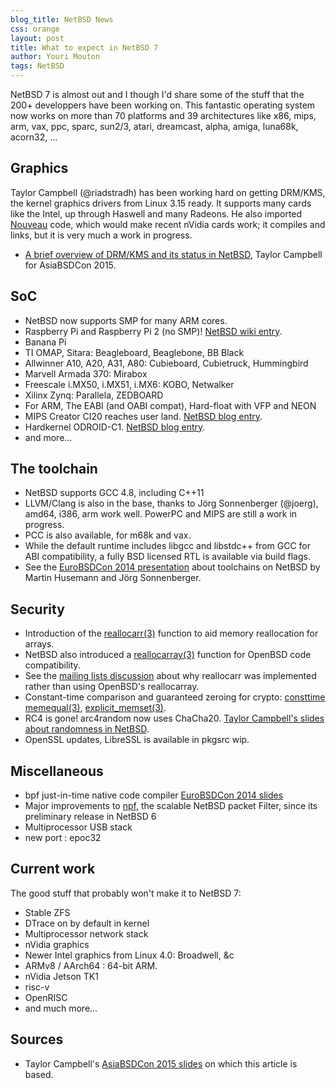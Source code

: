 ```yaml
---
blog_title: NetBSD News
css: orange
layout: post
title: What to expect in NetBSD 7
author: Youri Mouton
tags: NetBSD
---
```


NetBSD 7 is almost out and I though I'd share some of the stuff that the 200+ developpers have been working on. This fantastic operating system now works on more than 70 platforms and 39 architectures like x86, mips, arm, vax, ppc, sparc, sun2/3, atari, dreamcast, alpha, amiga, luna68k, acorn32, ...

## Graphics

Taylor Campbell (@riadstradh) has been working hard on getting DRM/KMS, the kernel graphics drivers from Linux 3.15 ready. It supports many cards like the Intel, up through Haswell and many Radeons. He also imported [Nouveau](http://nouveau.freedesktop.org/wiki/) code, which would make recent nVidia cards work; it compiles and links, but it is very much a work in progress.

- [A brief overview of DRM/KMS and its status in
NetBSD](http://www.netbsd.org/gallery/presentations/riastradh/asiabsdcon2015/drmkms-status.pdf), Taylor Campbell for AsiaBSDCon 2015.

## SoC

- NetBSD now supports SMP for many ARM cores.
- Raspberry Pi and Raspberry Pi 2 (no SMP)! [NetBSD wiki entry](https://wiki.netbsd.org/ports/evbarm/raspberry_pi/).
- Banana Pi
- TI OMAP, Sitara: Beagleboard, Beaglebone, BB Black
- Allwinner A10, A20, A31, A80: Cubieboard, Cubietruck, Hummingbird
- Marvell Armada 370: Mirabox
- Freescale i.MX50, i.MX51, i.MX6: KOBO, Netwalker
- Xilinx Zynq: Parallela, ZEDBOARD
- For ARM, The EABI (and OABI compat), Hard-float with VFP and NEON
- MIPS Creator CI20 reaches user land. [NetBSD blog entry](https://blog.netbsd.org/tnf/entry/so_they_sent_me_a).
- Hardkernel ODROID-C1. [NetBSD blog entry](http://blog.netbsd.org/tnf/entry/netbsd_ported_to_hardkernel_odroid).
- and more...

## The toolchain

- NetBSD supports GCC 4.8, including C++11
- LLVM/Clang is also in the base, thanks to Jörg Sonnenberger (@joerg), amd64, i386, arm work well. PowerPC and MIPS are still a work in progress.
- PCC is also available, for m68k and vax.
- While the default runtime includes libgcc and libstdc++ from GCC for ABI compatibility, a fully BSD licensed RTL is available via build flags.
- See the [EuroBSDCon 2014 presentation](http://www.netbsd.org/gallery/presentations/joerg/eurobsdcon2014/#/)
about toolchains on NetBSD by Martin Husemann and Jörg Sonnenberger.

## Security

- Introduction of the [reallocarr(3)](http://www.daemon-systems.org/man/reallocarr.3.html) function to aid memory reallocation for arrays.
- NetBSD also introduced a [reallocarray(3)](http://www.daemon-systems.org/man/reallocarray.3.html) function for OpenBSD code compatibility.
- See the [mailing lists discussion](http://mail-index.netbsd.org/tech-userlevel/2015/02/05/msg008912.html) about why reallocarr was implemented rather than using OpenBSD's reallocarray.
- Constant-time comparison and guaranteed zeroing for crypto:
[consttime memequal(3)](http://www.daemon-systems.org/man/consttime_memequal.3.html), [explicit_memset(3)](http://www.daemon-systems.org/man/explicit_memset.3.html).
- RC4 is gone! arc4random now uses ChaCha20. [Taylor Campbell's slides about randomness in NetBSD](http://www.netbsd.org/gallery/presentations/riastradh/eurobsdcon2014/devrandom.pdf).
- OpenSSL updates, LibreSSL is available in pkgsrc wip.

## Miscellaneous

- bpf just-in-time native code compiler [EuroBSDCon 2014 slides](http://wiki.netbsd.org/users/alnsn/EuroBSDCon2014-JIT-Code-Generator-for-NetBSD.pdf)
- Major improvements to [npf](http://www.netbsd.org/~rmind/npf/), the scalable NetBSD packet Filter, since its preliminary release in NetBSD 6
- Multiprocessor USB stack
- new port : epoc32

## Current work

The good stuff that probably won't make it to NetBSD 7:

- Stable ZFS
- DTrace on by default in kernel
- Multiprocessor network stack
- nVidia graphics
- Newer Intel graphics from Linux 4.0: Broadwell, &c
- ARMv8 / AArch64 : 64-bit ARM.
- nVidia Jetson TK1
- risc-v
- OpenRISC
- and much more...

## Sources

- Taylor Campbell's [AsiaBSDCon 2015 slides](https://www.netbsd.org/gallery/presentations/riastradh/asiabsdcon2015/netbsd-wip.pdf) on which this article is based.


